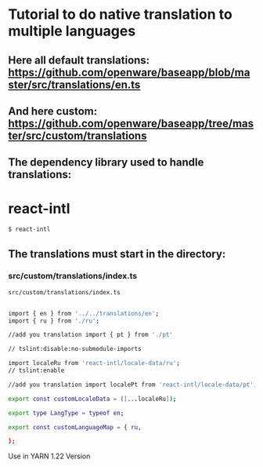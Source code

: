 # Tutorial to do native translation to multiple languages

## Here all default translations: https://github.com/openware/baseapp/blob/master/src/translations/en.ts 
## And here custom: https://github.com/openware/baseapp/tree/master/src/custom/translations




## The dependency library used to handle translations: 
# react-intl

```bash
$ react-intl
```




## The translations must start in the directory: 
### src/custom/translations/index.ts

```bash
src/custom/translations/index.ts
```


```bash

import { en } from '../../translations/en';
import { ru } from './ru';

//add you translation import { pt } from './pt'

// tslint:disable:no-submodule-imports 

import localeRu from 'react-intl/locale-data/ru'; 
// tslint:enable

//add you translation import localePt from 'react-intl/locale-data/pt';

export const customLocaleData = ([...localeRu]);

export type LangType = typeof en;

export const customLanguageMap = { ru,

};

```

Use in YARN 1.22 Version

